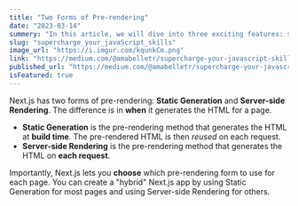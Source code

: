 ```yaml
---
title: "Two Forms of Pre-rendering"
date: "2023-03-14"
summery: "In this article, we will dive into three exciting features: structuredClone(), array.at(), and the Change Array by Copy Proposal, which is now in the finished stage"
slug: "supercharge_your_javaScript_skills"
image_url: "https://i.imgur.com/kqunkCm.png"
link: "https://medium.com/@amabelletr/supercharge-your-javascript-skills-discover-structuredclone-array-at-2094ba48fdd6"
published_url: "https://medium.com/@amabelletr/supercharge-your-javascript-skills-discover-structuredclone-array-at-2094ba48fdd6"
isFeatured: true
---
```


Next.js has two forms of pre-rendering: **Static Generation** and **Server-side Rendering**. The difference is in **when** it generates the HTML for a page.

- **Static Generation** is the pre-rendering method that generates the HTML at **build time**. The pre-rendered HTML is then _reused_ on each request.
- **Server-side Rendering** is the pre-rendering method that generates the HTML on **each request**.

Importantly, Next.js lets you **choose** which pre-rendering form to use for each page. You can create a "hybrid" Next.js app by using Static Generation for most pages and using Server-side Rendering for others.
